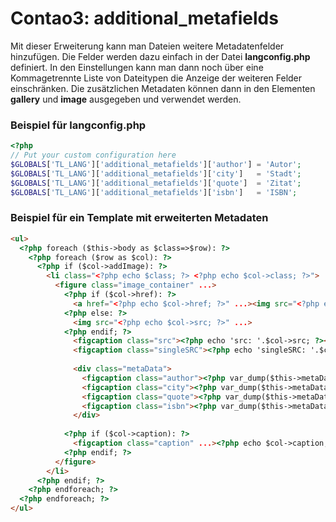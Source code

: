 Contao3: additional_metafields
====================================

Mit dieser Erweiterung kann man Dateien weitere Metadatenfelder hinzufügen. Die Felder werden dazu einfach in der Datei **langconfig.php** definiert. In den Einstellungen kann man dann noch über eine Kommagetrennte Liste von Dateitypen die Anzeige der weiteren Felder einschränken. Die zusätzlichen Metadaten können dann in den Elementen **gallery** und **image** ausgegeben und verwendet werden.

### Beispiel für langconfig.php

```php
<?php
// Put your custom configuration here
$GLOBALS['TL_LANG']['additional_metafields']['author'] = 'Autor';
$GLOBALS['TL_LANG']['additional_metafields']['city']   = 'Stadt';
$GLOBALS['TL_LANG']['additional_metafields']['quote']  = 'Zitat';
$GLOBALS['TL_LANG']['additional_metafields']['isbn']   = 'ISBN';
```

### Beispiel für ein Template mit erweiterten Metadaten

```html
<ul>
  <?php foreach ($this->body as $class=>$row): ?>
    <?php foreach ($row as $col): ?>
      <?php if ($col->addImage): ?>
        <li class="<?php echo $class; ?> <?php echo $col->class; ?>">
          <figure class="image_container" ...>
            <?php if ($col->href): ?>
              <a href="<?php echo $col->href; ?>" ...><img src="<?php echo $col->src; ?>" ...></a>
            <?php else: ?>
              <img src="<?php echo $col->src; ?>" ...>
            <?php endif; ?>
              <figcaption class="src"><?php echo 'src: '.$col->src; ?></figcaption>
              <figcaption class="singleSRC"><?php echo 'singleSRC: '.$col->singleSRC; ?></figcaption>
              
              <div class="metaData">
                <figcaption class="author"><?php var_dump($this->metaData[$col->singleSRC][author]); ?></figcaption>
                <figcaption class="city"><?php var_dump($this->metaData[$col->singleSRC][city]); ?></figcaption>
                <figcaption class="quote"><?php var_dump($this->metaData[$col->singleSRC][quote]); ?></figcaption>
                <figcaption class="isbn"><?php var_dump($this->metaData[$col->singleSRC]['isbn']); ?></figcaption>
              </div>
	      
            <?php if ($col->caption): ?>
              <figcaption class="caption" ...><?php echo $col->caption; ?></figcaption>
            <?php endif; ?>
          </figure>
        </li>
      <?php endif; ?>
    <?php endforeach; ?>
  <?php endforeach; ?>
</ul>
```


